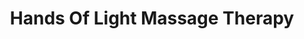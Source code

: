 ---
title: "Hands Of Light Massage Therapy"
url: /sarasota/hands-of-light-massage-therapy/
shop: Massage
---
